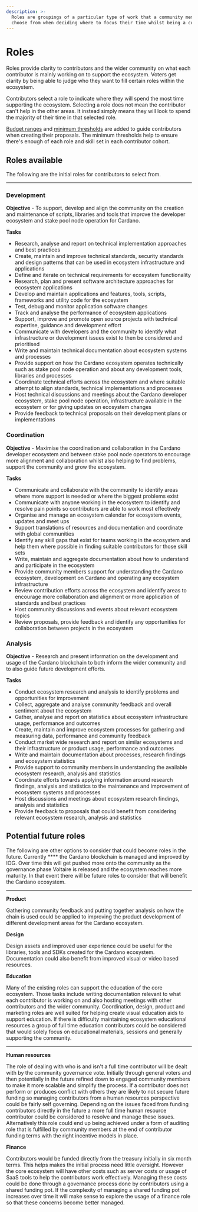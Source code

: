 ```yaml
---
description: >-
  Roles are groupings of a particular type of work that a community member will
  choose from when deciding where to focus their time whilst being a contributor
---
```


# Roles

Roles provide clarity to contributors and the wider community on what each contributor is mainly working on to support the ecosystem. Voters get clarity by being able to judge who they want to fill certain roles within the ecosystem.

Contributors select a role to indicate where they will spend the most time supporting the ecosystem. Selecting a role does not mean the contributor can't help in the other areas. It instead simply means they will look to spend the majority of their time in that selected role.

[Budget ranges](budget-ranges.md) and [minimum thresholds](minimum-thresholds.md) are added to guide contributors when creating their proposals. The minimum thresholds help to ensure there's enough of each role and skill set in each contributor cohort.



## Roles available

The following are the initial roles for contributors to select from.

****

### Development

**Objective** - To support, develop and align the community on the creation and maintenance of scripts, libraries and tools that improve the developer ecosystem and stake pool node operation for Cardano.

**Tasks**

* Research, analyse and report on technical implementation approaches and best practices
* Create, maintain and improve technical standards, security standards and design patterns that can be used in ecosystem infrastructure and applications
* Define and iterate on technical requirements for ecosystem functionality
* Research, plan and present software architecture approaches for ecosystem applications
* Develop and maintain applications and features, tools, scripts, frameworks and utility code for the ecosystem
* Test, debug and monitor application software changes
* Track and analyse the performance of ecosystem applications
* Support, improve and promote open source projects with technical expertise, guidance and development effort
* Communicate with developers and the community to identify what infrastructure or development issues exist to then be considered and prioritised
* Write and maintain technical documentation about ecosystem systems and processes
* Provide support on how the Cardano ecosystem operates technically such as stake pool node operation and about any development tools, libraries and processes
* Coordinate technical efforts across the ecosystem and where suitable attempt to align standards, technical implementations and processes
* Host technical discussions and meetings about the Cardano developer ecosystem, stake pool node operation, infrastructure available in the ecosystem or for giving updates on ecosystem changes
* Provide feedback to technical proposals on their development plans or implementations



### Coordination

**Objective** - Maximise the coordination and collaboration in the Cardano developer ecosystem and between stake pool node operators to encourage more alignment and collaboration whilst also helping to find problems, support the community and grow the ecosystem.&#x20;

**Tasks**

* Communicate and collaborate with the community to identify areas where more support is needed or where the biggest problems exist
* Communicate with anyone working in the ecosystem to identify and resolve pain points so contributors are able to work most effectively
* Organise and manage an ecosystem calendar for ecosystem events, updates and meet ups
* Support translations of resources and documentation and coordinate with global communities
* Identify any skill gaps that exist for teams working in the ecosystem and help them where possible in finding suitable contributors for those skill sets
* Write, maintain and aggregate documentation about how to understand and participate in the ecosystem
* Provide community members support for understanding the Cardano ecosystem, development on Cardano and operating any ecosystem infrastructure
* Review contribution efforts across the ecosystem and identify areas to encourage more collaboration and alignment or more application of standards and best practices
* Host community discussions and events about relevant ecosystem topics
* Review proposals, provide feedback and identify any opportunities for collaboration between projects in the ecosystem



### Analysis

**Objective** - Research and present information on the development and usage of the Cardano blockchain to both inform the wider community and to also guide future development efforts.

**Tasks**

* Conduct ecosystem research and analysis to identify problems and opportunities for improvement
* Collect, aggregate and analyse community feedback and overall sentiment about the ecosystem
* Gather, analyse and report on statistics about ecosystem infrastructure usage, performance and outcomes
* Create, maintain and improve ecosystem processes for gathering and measuring data, performance and community feedback
* Conduct market wide research and report on similar ecosystems and their infrastructure or product usage, performance and outcomes
* Write and maintain documentation about processes, research findings and ecosystem statistics
* Provide support to community members in understanding the available ecosystem research, analysis and statistics
* Coordinate efforts towards applying information around research findings, analysis and statistics to the maintenance and improvement of ecosystem systems and processes
* Host discussions and meetings about ecosystem research findings, analysis and statistics
* Provide feedback to proposals that could benefit from considering relevant ecosystem research, analysis and statistics



## Potential future roles

The following are other options to consider that could become roles in the future. Currently **** the Cardano blockchain is managed and improved by IOG. Over time this will get pushed more onto the community as the governance phase Voltaire is released and the ecosystem reaches more maturity. In that event there will be future roles to consider that will benefit the Cardano ecosystem.

****

**Product**

Gathering community feedback and putting together analysis on how the chain is used could be applied to improving the product development of different development areas for the Cardano ecosystem.&#x20;



**Design**

Design assets and improved user experience could be useful for the libraries, tools and SDKs created for the Cardano ecosystem. Documentation could also benefit from improved visual or video based resources.



**Education**

Many of the existing roles can support the education of the core ecosystem. Those tasks include writing documentation relevant to what each contributor is working on and also hosting meetings with other contributors and the wider community. Coordination, design, product and marketing roles are well suited for helping create visual education aids to support education. If there is difficulty maintaining ecosystem educational resources a group of full time education contributors could be considered that would solely focus on educational materials, sessions and generally supporting the community.

****

**Human resources**

The role of dealing with who is and isn't a full time contributor will be dealt with by the community governance vote. Initially through general voters and then potentially in the future refined down to engaged community members to make it more scalable and simplify the process. If a contributor does not perform or produces conflict with others they are likely to not secure future funding so managing contributors from a human resources perspective could be fairly self governing. Depending on the issues faced from funding contributors directly in the future a more full time human resource contributor could be considered to resolve and manage these issues. Alternatively this role could end up being achieved under a form of auditing role that is fulfilled by community members at the end of contributor funding terms with the right incentive models in place.



**Finance**

Contributors would be funded directly from the treasury initially in six month terms. This helps makes the initial process need little oversight. However the core ecosystem will have other costs such as server costs or usage of SaaS tools to help the contributors work effectively. Managing these costs could be done through a governance process done by contributors using a shared funding pot. If the complexity of managing a shared funding pot increases over time it will make sense to explore the usage of a finance role so that these concerns become better managed.
